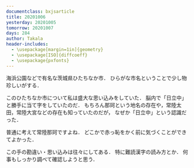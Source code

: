 ```yaml
---
documentclass: bxjsarticle
title: 20201006
yesterday: 20201005
tomorrow: 20201007
days: 284
author: Takala
header-includes:
  - \usepackage[margin=1in]{geometry}
  - \usepackage[ISO]{diffcoeff}
  - \usepackage{pxfonts}
---
```



海浜公園などで有名な茨城県ひたちなか市．
ひらがな市名ということで少し物珍しいがする．



このひたちなか市について私は盛大な思い込みをしていた．
脳内で「日立中」と勝手に当て字をしていたのだ．
もちろん那珂という地名の存在や，常陸太田，常陸大宮などの存在も知っていたのだが，
なぜか「日立中」という認識だった．


普通に考えて常陸那珂ですよね．
どこかで赤っ恥をかく前に気づくことができてよかった．


この手の勘違い・思い込みは往々にしてある．
特に難読漢字の読み方とか．
何事もしっかり調べて確認しようと思う．